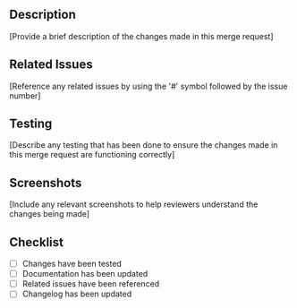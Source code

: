 ## Description

[Provide a brief description of the changes made in this merge request]

## Related Issues

[Reference any related issues by using the '#' symbol followed by the issue number]

## Testing

[Describe any testing that has been done to ensure the changes made in this merge request are functioning correctly]

## Screenshots

[Include any relevant screenshots to help reviewers understand the changes being made]

## Checklist

- [ ]  Changes have been tested
- [ ]  Documentation has been updated
- [ ]  Related issues have been referenced
- [ ]  Changelog has been updated